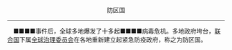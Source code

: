 <p align="center">防区国</p>

****

&emsp;■■■■事件后，全球多地爆发了十多起■■■■病毒危机。多地政府垮台，[联合国]()下属[全球治理委员会]()在各地重新建立起紧急防疫政府，称之为防区国。
